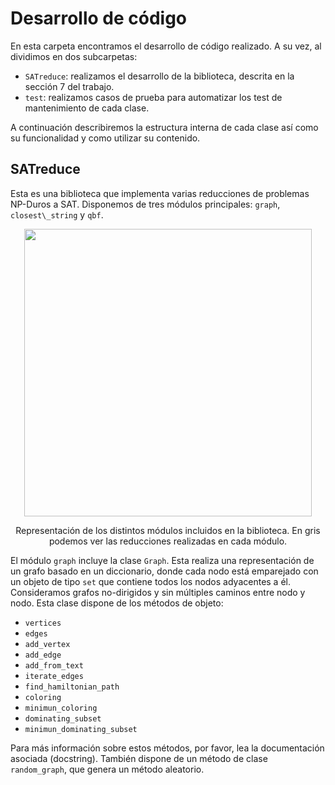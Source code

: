 # Desarrollo de código

En esta carpeta encontramos el desarrollo de código realizado. A su vez, al dividimos en dos subcarpetas:

- `SATreduce`: realizamos el desarrollo de la biblioteca, descrita en la sección 7 del trabajo.
- `test`: realizamos casos de prueba para automatizar los test de mantenimiento de cada clase.

A continuación describiremos la estructura interna de cada clase así como su funcionalidad y como utilizar su contenido. 

## SATreduce

Esta es una biblioteca que implementa varias reducciones de problemas NP-Duros a SAT. Disponemos de tres módulos principales: `graph`, `closest\_string` y `qbf`.

<p align="center">
  <img width="460" src="https://github.com/pedrobn23/TFG/blob/master/tesis/img/distribucion.png">
</p>
<p align="center">
	Representación de los distintos módulos incluidos en la biblioteca. En gris podemos ver las reducciones realizadas en cada módulo.
</p>

El módulo `graph` incluye la clase `Graph`. Esta realiza una representación de un grafo basado en un diccionario, donde cada nodo está emparejado con un objeto de tipo `set` que contiene todos los nodos adyacentes a él. Consideramos grafos no-dirigidos y sin múltiples caminos entre nodo y nodo. Esta clase dispone de los métodos de objeto:
- `vertices`
- `edges`
- `add_vertex`
- `add_edge`
- `add_from_text`
- `iterate_edges`
- `find_hamiltonian_path`
- `coloring`
- `minimun_coloring`
- `dominating_subset`
- `minimun_dominating_subset`

Para más información sobre estos métodos, por favor, lea la documentación asociada (docstring). También dispone de un método de clase `random_graph`, que genera un método aleatorio.



